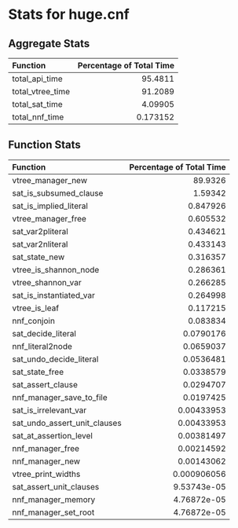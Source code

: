 # Stats for huge.cnf

## Aggregate Stats
| Function         |   Percentage of Total Time |
|:-----------------|---------------------------:|
| total_api_time   |                  95.4811   |
| total_vtree_time |                  91.2089   |
| total_sat_time   |                   4.09905  |
| total_nnf_time   |                   0.173152 |

## Function Stats
| Function                     |   Percentage of Total Time |
|:-----------------------------|---------------------------:|
| vtree_manager_new            |               89.9326      |
| sat_is_subsumed_clause       |                1.59342     |
| sat_is_implied_literal       |                0.847926    |
| vtree_manager_free           |                0.605532    |
| sat_var2pliteral             |                0.434621    |
| sat_var2nliteral             |                0.433143    |
| sat_state_new                |                0.316357    |
| vtree_is_shannon_node        |                0.286361    |
| vtree_shannon_var            |                0.266285    |
| sat_is_instantiated_var      |                0.264998    |
| vtree_is_leaf                |                0.117215    |
| nnf_conjoin                  |                0.083834    |
| sat_decide_literal           |                0.0790176   |
| nnf_literal2node             |                0.0659037   |
| sat_undo_decide_literal      |                0.0536481   |
| sat_state_free               |                0.0338579   |
| sat_assert_clause            |                0.0294707   |
| nnf_manager_save_to_file     |                0.0197425   |
| sat_is_irrelevant_var        |                0.00433953  |
| sat_undo_assert_unit_clauses |                0.00433953  |
| sat_at_assertion_level       |                0.00381497  |
| nnf_manager_free             |                0.00214592  |
| nnf_manager_new              |                0.00143062  |
| vtree_print_widths           |                0.000906056 |
| sat_assert_unit_clauses      |                9.53743e-05 |
| nnf_manager_memory           |                4.76872e-05 |
| nnf_manager_set_root         |                4.76872e-05 |